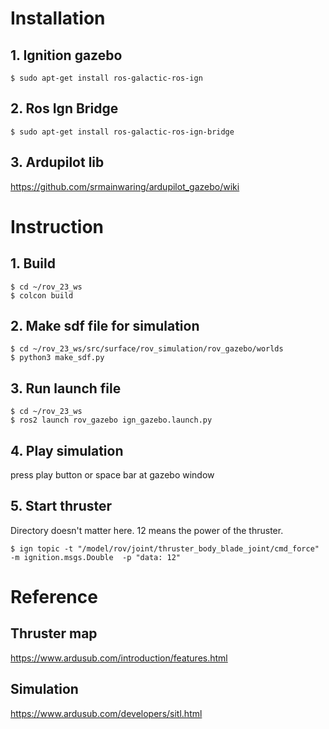 # Installation

## 1. Ignition gazebo

```
$ sudo apt-get install ros-galactic-ros-ign
```

## 2. Ros Ign Bridge

```
$ sudo apt-get install ros-galactic-ros-ign-bridge
```

## 3. Ardupilot lib

https://github.com/srmainwaring/ardupilot_gazebo/wiki

# Instruction

## 1. Build

```
$ cd ~/rov_23_ws
$ colcon build
```

## 2. Make sdf file for simulation

```
$ cd ~/rov_23_ws/src/surface/rov_simulation/rov_gazebo/worlds
$ python3 make_sdf.py
```

## 3. Run launch file

```
$ cd ~/rov_23_ws
$ ros2 launch rov_gazebo ign_gazebo.launch.py
```

## 4. Play simulation

press play button or space bar at gazebo window

## 5. Start thruster

Directory doesn't matter here. 12 means the power of the thruster.

```
$ ign topic -t "/model/rov/joint/thruster_body_blade_joint/cmd_force" -m ignition.msgs.Double  -p "data: 12"
```

# Reference

## Thruster map

https://www.ardusub.com/introduction/features.html

## Simulation

https://www.ardusub.com/developers/sitl.html
